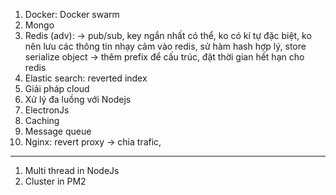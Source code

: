 1. Docker: Docker swarm
2. Mongo
3. Redis (adv): -> pub/sub, key ngắn nhất có thể, ko có kí tự đặc biệt, ko nên lưu các thông tin nhạy cảm vào redis, sử hàm hash hợp lý, store serialize object -> thêm prefix để cấu trúc, đặt thời gian hết hạn cho redis
4. Elastic search: reverted index
5. Giải pháp cloud 
6. Xử lý đa luồng với Nodejs
7. ElectronJs
8. Caching
9. Message queue
10. Nginx: revert proxy -> chia trafic,


----
1. Multi thread in NodeJs
2. Cluster in PM2